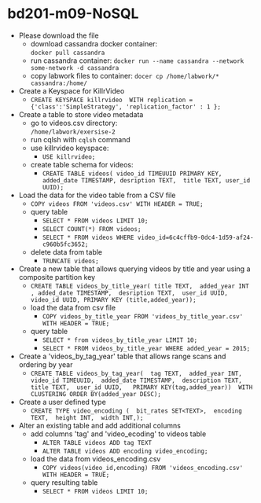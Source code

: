 # bd201-m09-NoSQL
  * Please download the file  
    * download cassandra docker container:  
    `docker pull cassandra`
    * run cassandra container:
    `docker run --name cassandra --network some-network -d cassandra`
    * copy labwork files to container:
    `docer cp /home/labwork/* cassandra:/home/`  
  * Create a Keyspace for KillrVideo
    * `CREATE KEYSPACE killrvideo 
    WITH replication = {'class':'SimpleStrategy', 'replication_factor' : 1 };`
  * Create a table to store video metadata 
    * go to videos.csv directory:  
       `/home/labwork/exersise-2`
    * run cqlsh with `cqlsh` command 
    * use killrvideo keyspace:
      * `USE killrvideo;` 
    * create table schema for videos:  
      * `CREATE TABLE videos(
      video_id TIMEUUID PRIMARY KEY,
      added_date TIMESTAMP,
      desription TEXT, 
      title TEXT, user_id UUID);` 
  * Load the data for the video table from a CSV file
    * `COPY videos FROM 'videos.csv' WITH HEADER = TRUE;`
    * query table  
      * `SELECT * FROM videos LIMIT 10;`  
      * `SELECT COUNT(*) FROM videos;`
      * `SELECT * FROM videos WHERE video_id=6c4cffb9-0dc4-1d59-af24-c960b5fc3652;`  
    * delete data from table  
      * `TRUNCATE videos;`
  * Create a new table that allows querying videos by title and year using a composite partition key
    * `CREATE TABLE videos_by_title_year(
     title TEXT, 
     added_year INT ,
     added_date TIMESTAMP, 
     desription TEXT, 
     user_id UUID, 
     video_id UUID,
     PRIMARY KEY (title,added_year));`
    * load the data from csv file  
      * `COPY videos_by_title_year FROM 'videos_by_title_year.csv' WITH HEADER = TRUE;`
    * query table  
      * `SELECT * from videos_by_title_year LIMIT 10;`
      * `SELECT * FROM videos_by_title_year WHERE added_year = 2015;`  
  * Create a 'videos_by_tag_year' table that allows range scans and ordering by year  
    * `CREATE TABLE videos_by_tag_year( 
        tag TEXT, 
        added_year INT, 
        video_id TIMEUUID, 
        added_date TIMESTAMP, 
        description TEXT, 
        title TEXT, 
        user_id UUID,  
        PRIMARY KEY(tag,added_year)) 
        WITH CLUSTERING ORDER BY(added_year DESC);`  
  * Create a user defined type  
    * `CREATE TYPE video_encoding ( 
    bit_rates SET<TEXT>, 
    encoding TEXT, 
    height INT, 
    width INT,);`
  * Alter an existing table and add additional columns
    * add columns 'tag' and 'video_ecoding' to videos table  
      * `ALTER TABLE videos ADD tag TEXT`
      * `ALTER TABLE videos ADD encoding video_encoding;`
    * load the data from videos_encoding.csv
      * `COPY videos(video_id,encoding) FROM 'videos_encoding.csv' WITH HEADER = TRUE;`
    * query resulting table
      * `SELECT * FROM videos LIMIT 10;`
       